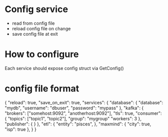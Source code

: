 # Config service
- read from config file
- reload config file on change
- save config file at exit

# How to configure
Each service should expose config struct via GetConfig()
# config file format
{
    "reload": true,
    "save_on_exit": true,
    "services": {
        "database": {
            "database": "mydb",
            "username": "dbuser",
            "password": "mypass"
        },
        "kafka": {
            "brokers": ["somehost:9092", "anotherhost:9092"],
            "tls": true,
            "consumer": {
                "topics": ["topic1", "topic2"],
                "group": "mygroup"
                "workers":  3
            },
            "publisher": {
            }
        },
        "etl": {
            "entity": "pisces",
        },
        "maxmind": {
            "city": true,
            "isp": true
        },
    }
}

